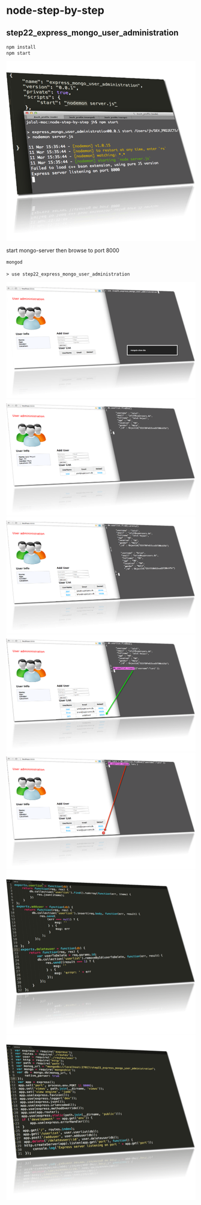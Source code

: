 node-step-by-step
=================


## step22_express_mongo_user_administration

    npm install 
    npm start   

<img src="public/images/npm-start.png" alt="">

start mongo-server then browse to port 8000

    mongod 

    > use step22_express_mongo_user_administration

<img src="public/images/mongo-show-dbs.png" alt="">

<img src="public/images/mongo-findOne.png" alt="">

<img src="public/images/mongo-find-pretty.png" alt="">

<img src="public/images/mongo-insert.png" alt="">

<img src="public/images/mongo-remove.png" alt="">

<img src="public/images/code-user.png" alt="">

<img src="public/images/code-server.png" alt="">

